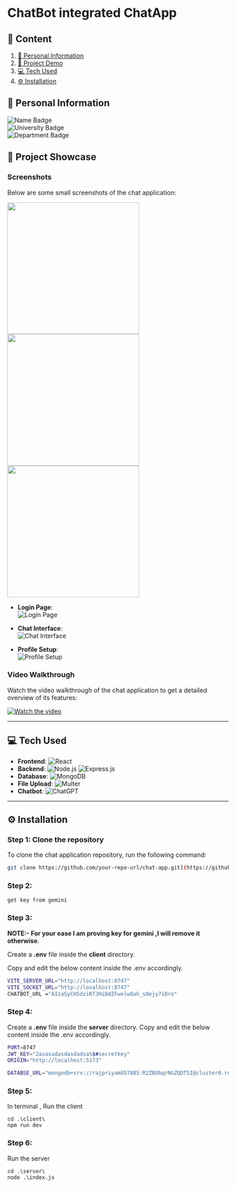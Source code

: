# ChatBot integrated ChatApp 

## 🚀 Content
1. [📜 Personal Information](#personal-information)
2. [🎥 Project Demo](#project-showcase)
3. [💻 Tech Used](#tech-used)
4. [⚙️ Installation](#installation)

## 📜 Personal Information

![Name Badge](https://img.shields.io/badge/Name-PRIYAM-blue)  
![University Badge](https://img.shields.io/badge/University-Indian%20Institute%20of%20Technology%20Mandi%20(IIT%20Mandi)-green)  
![Department Badge](https://img.shields.io/badge/Department-Data%20Science%20and%20Engineering%20(DSE)-orange)


## 🎥 Project Showcase

### Screenshots

Below are some small screenshots of the chat application:

<img src="https://github.com/user-attachments/assets/224bd978-fa3f-4781-b507-5f02b45fb2ea" width="300" />
<img src="https://github.com/user-attachments/assets/3e6eb75b-f4d9-4944-9bfc-d7b54c89a76d" width="300" />
<img src="https://github.com/user-attachments/assets/44bb9ac5-d4ab-4ec6-b99c-304c15cd95d6" width="300" />




- **Login Page**:  
  ![Login Page](https://via.placeholder.com/150x100?text=Login+Page)

- **Chat Interface**:  
  ![Chat Interface](https://via.placeholder.com/150x100?text=Chat+Interface)

- **Profile Setup**:  
  ![Profile Setup](https://via.placeholder.com/150x100?text=Profile+Setup)

### Video Walkthrough

Watch the video walkthrough of the chat application to get a detailed overview of its features:

[![Watch the video](https://img.youtube.com/vi/YOUR_VIDEO_ID/hqdefault.jpg)](https://www.youtube.com/watch?v=YOUR_VIDEO_ID)

---

## 💻 Tech Used

- **Frontend**: ![React](https://img.shields.io/badge/React-61DAFB?style=flat&logo=react&logoColor=white)  
- **Backend**: ![Node.js](https://img.shields.io/badge/Node.js-339933?style=flat&logo=node.js&logoColor=white) ![Express.js](https://img.shields.io/badge/Express.js-000000?style=flat&logo=express&logoColor=white)  
- **Database**: ![MongoDB](https://img.shields.io/badge/MongoDB-47A248?style=flat&logo=mongodb&logoColor=white)  
- **File Upload**: ![Multer](https://img.shields.io/badge/Multer-ff5c5c?style=flat&logo=npm&logoColor=white)  
- **Chatbot**: ![ChatGPT](https://img.shields.io/badge/OpenAI%20ChatGPT-00B2FF?style=flat&logo=openai&logoColor=white)

---

## ⚙️ Installation

### Step 1: Clone the repository

To clone the chat application repository, run the following command:

```bash
git clone https://github.com/your-repo-url/chat-app.git](https://github.com/Priyam7295/ChatApp-ChatBot.git)
```
### Step 2:
```
get key from gemini
```
### Step 3: 
**NOTE:- For your ease I am proving key for gemini ,I will remove it otherwise**.

Create a **.env** file inside the **client** directory.

Copy and edit the below content inside the .env accordingly.
```bash
VITE_SERVER_URL="http://localhost:8747"
VITE_SOCKET_URL="http://localhost:8747"
CHATBOT_URL ="AIzaSyCH5dziKTJHiDdZFwelw8ah_sOejy7iDro"
```
### Step 4: 

Create a **.env** file inside the **server** directory.
Copy and edit the below content inside the .env accordingly.
```bash
PORT=8747
JWT_KEY="2asasadasdasdadsa%$#secretkey"
ORIGIN="http://localhost:5173"

DATABSE_URL="mongodb+srv://rajpriyam857885:R2ZBUhqrNGZQDT5I@cluster0.red2y.mongodb.net/?retryWrites=true&w=majority&appName=Cluster0"
```
### Step 5:
In terminal ,
Run the client
```
cd .\client\
npm run dev
```
### Step 6:
Run the server
```
cd .\server\
node .\index.js
```
